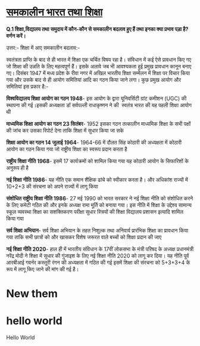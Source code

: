 # [**समकालीन भारत तथा शिक्षा**](https://dspmuranchi.ac.in/pdf/Blog/ggggggmailcomCONTEMPORARY%20INDIA%20AND%20EDUCATION1.pdf)

**Q.1 शिक्षा,विद्यालय तथा समुदाय में कौन-कौन से समकालीन बदलाव हुए हैं तथा इनका क्या प्रभाव पड़ा है? वर्णन करें।**

उत्तर:- शिक्षा में आए समकालीन बदलाव:-

स्वतंत्रता प्राप्ति के बाद से ही भारत में शिक्षा एक चर्चित विषय रहा है। संविधान में कई ऐसे प्रावधान किए गए जो शिक्षा की उन्नति के लिए महत्वपूर्ण हैं। इसके अलावे जब भी आवश्यकता हुई प्रमुख प्रावधान कानून बनाए गए। दिसंबर 1947 में मध्य प्रदेश के रीवा नगर में अखिल भारतीय शिक्षा सम्मेलन में शिक्षा पर विचार किया गया और उसके बाद से ही आयोग समितियां आदि का गठन किया जाने लगा। कुछ प्रमुख आयोग और समितियां इस प्रकार है:-

**विश्वविद्यालय शिक्षा आयोग का गठन 1948**- इस आयोग के द्वारा यूनिवर्सिटी ग्रांट कमीशन (UGC) की स्थापना की गई।इसकी अध्यक्षता डॉ सर्वपल्ली राधाकृष्णन ने की  स्वतंत्र भारत की यह पहली शिक्षा आयोग थी

**माध्यमिक शिक्षा आयोग का गठन 23 सितंबर**- 1952 इसका गठन तत्कालीन माध्यमिक शिक्षा के सभी पक्षों की जांच कर उसका रिपोर्ट देना ताकि शिक्षा में सुधार किया जा सके

**शिक्षा आयोग का गठन 14 जुलाई 1964**- 1964-66 में दौलत सिंह कोठारी की अध्यक्षता में कोठारी आयोग का गठन किया गया जो राष्ट्रीय शिक्षा का स्वरूप प्रदान करता है

**राष्ट्रीय शिक्षा नीति 1968**- इसमें 17 कार्यक्रमों को शामिल किया गया यह कोठारी आयोग के सिफारिशों के अनुरूप ही है

**नई शिक्षा नीति 1986**- यह नीति एक समान शैक्षिक ढांचे को स्वीकार करता है। और अधिकांश राज्यों में 10+2+3 की संरचना को अपने राज्यों में लागू किया

**संशोधित राष्ट्रीय शिक्षा नीति 1986**- 27 मई 1990 को भारत सरकार ने नई शिक्षा नीति को संशोधित करने के लिए कमेटी गठित की और इनके अध्यक्ष रामा मूर्ति को बनाया गया। इस नीति में शिक्षा के उद्देश्य सामान्य स्कूल व्यवस्था शिक्षा का सशक्तिकरण परीक्षा सुधार स्त्रियों की शिक्षा विद्यालय प्रशासन इत्यादि शामिल किया गया

**सर्व शिक्षा अभियान**- सर्व शिक्षा अभियान के तहत निशुल्क तथा अनिवार्य प्रारंभिक शिक्षा का प्रावधान किया गया ताकि सभी छात्रों को और खासकर विशेष जरूरत वाले बच्चों को शिक्षा प्रदान की जाए

**नई शिक्षा नीति 2020**- हाल ही में भारतीय संविधान के 17वीं लोकसभा के मंत्री परिषद के अध्यक्ष प्रधानमंत्री नरेंद्र मोदी ने शिक्षा में सुधार की गुंजाइश के लिए नई शिक्षा नीति 2020 को लागू कर दिया। यह नीति पूर्व आरबीआई गवर्नर कस्तूरी रंगन की अध्यक्षता में गठित की गई इसमें शिक्षा की संरचना को 5+3+3+4 के रूप में लागू किए जाने की मांग की गई है।

# New them
hello world
=================================================================
Hello World 